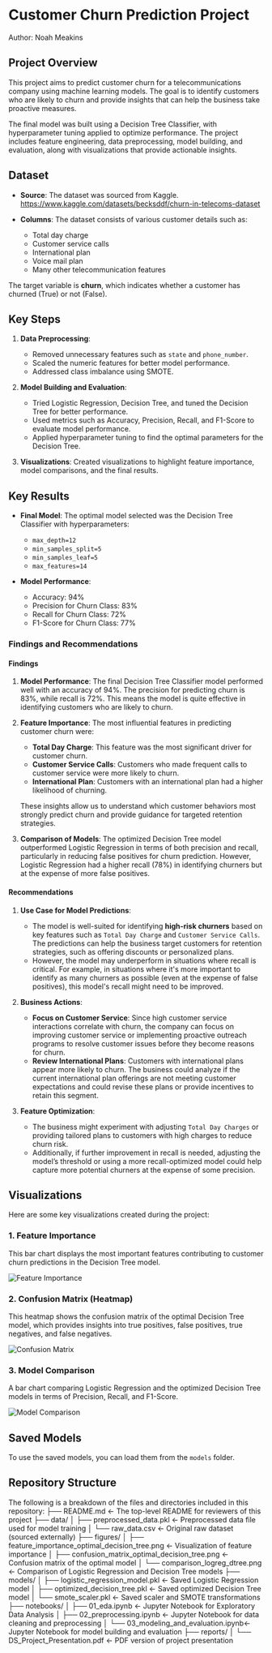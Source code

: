 # Customer Churn Prediction Project

Author: Noah Meakins

## Project Overview

This project aims to predict customer churn for a telecommunications company using machine learning models. The goal is to identify customers who are likely to churn and provide insights that can help the business take proactive measures.

The final model was built using a Decision Tree Classifier, with hyperparameter tuning applied to optimize performance. The project includes feature engineering, data preprocessing, model building, and evaluation, along with visualizations that provide actionable insights.

## Dataset

- **Source**: The dataset was sourced from Kaggle. <https://www.kaggle.com/datasets/becksddf/churn-in-telecoms-dataset>

- **Columns**: The dataset consists of various customer details such as:
  - Total day charge
  - Customer service calls
  - International plan
  - Voice mail plan
  - Many other telecommunication features

The target variable is **churn**, which indicates whether a customer has churned (True) or not (False).

## Key Steps

1. **Data Preprocessing**:
   - Removed unnecessary features such as `state` and `phone_number`.
   - Scaled the numeric features for better model performance.
   - Addressed class imbalance using SMOTE.

2. **Model Building and Evaluation**:
   - Tried Logistic Regression, Decision Tree, and tuned the Decision Tree for better performance.
   - Used metrics such as Accuracy, Precision, Recall, and F1-Score to evaluate model performance.
   - Applied hyperparameter tuning to find the optimal parameters for the Decision Tree.

3. **Visualizations**: Created visualizations to highlight feature importance, model comparisons, and the final results.

## Key Results

- **Final Model**: The optimal model selected was the Decision Tree Classifier with hyperparameters:
  - `max_depth=12`
  - `min_samples_split=5`
  - `min_samples_leaf=5`
  - `max_features=14`
  
- **Model Performance**:
  - Accuracy: 94%
  - Precision for Churn Class: 83%
  - Recall for Churn Class: 72%
  - F1-Score for Churn Class: 77%

### Findings and Recommendations

#### Findings

1. **Model Performance**: The final Decision Tree Classifier model performed well with an accuracy of 94%. The precision for predicting churn is 83%, while recall is 72%. This means the model is quite effective in identifying customers who are likely to churn.

2. **Feature Importance**: The most influential features in predicting customer churn were:
   - **Total Day Charge**: This feature was the most significant driver for customer churn.
   - **Customer Service Calls**: Customers who made frequent calls to customer service were more likely to churn.
   - **International Plan**: Customers with an international plan had a higher likelihood of churning.

   These insights allow us to understand which customer behaviors most strongly predict churn and provide guidance for targeted retention strategies.

3. **Comparison of Models**: The optimized Decision Tree model outperformed Logistic Regression in terms of both precision and recall, particularly in reducing false positives for churn prediction. However, Logistic Regression had a higher recall (78%) in identifying churners but at the expense of more false positives.

#### Recommendations

1. **Use Case for Model Predictions**:
   - The model is well-suited for identifying **high-risk churners** based on key features such as `Total Day Charge` and `Customer Service Calls`. The predictions can help the business target customers for retention strategies, such as offering discounts or personalized plans.
   - However, the model may underperform in situations where recall is critical. For example, in situations where it's more important to identify as many churners as possible (even at the expense of false positives), this model's recall might need to be improved.

2. **Business Actions**:
   - **Focus on Customer Service**: Since high customer service interactions correlate with churn, the company can focus on improving customer service or implementing proactive outreach programs to resolve customer issues before they become reasons for churn.
   - **Review International Plans**: Customers with international plans appear more likely to churn. The business could analyze if the current international plan offerings are not meeting customer expectations and could revise these plans or provide incentives to retain this segment.

3. **Feature Optimization**:
   - The business might experiment with adjusting `Total Day Charges` or providing tailored plans to customers with high charges to reduce churn risk.
   - Additionally, if further improvement in recall is needed, adjusting the model’s threshold or using a more recall-optimized model could help capture more potential churners at the expense of some precision.

## Visualizations

Here are some key visualizations created during the project:

### 1. Feature Importance

This bar chart displays the most important features contributing to customer churn predictions in the Decision Tree model.

![Feature Importance](figures/feature_importance_optimal_decision_tree.png)

### 2. Confusion Matrix (Heatmap)

This heatmap shows the confusion matrix of the optimal Decision Tree model, which provides insights into true positives, false positives, true negatives, and false negatives.

![Confusion Matrix](figures/confusion_matrix_optimal_decision_tree.png)

### 3. Model Comparison

A bar chart comparing Logistic Regression and the optimized Decision Tree models in terms of Precision, Recall, and F1-Score.

![Model Comparison](figures/comparison_logreg_dtree.png)

## Saved Models

To use the saved models, you can load them from the `models` folder.

## Repository Structure

The following is a breakdown of the files and directories included in this repository:
├── README.md                <- The top-level README for reviewers of this project
├── data/
│   ├── preprocessed_data.pkl <- Preprocessed data file used for model training
│   └── raw_data.csv          <- Original raw dataset (sourced externally)
├── figures/
│   ├── feature_importance_optimal_decision_tree.png <- Visualization of feature importance
│   ├── confusion_matrix_optimal_decision_tree.png   <- Confusion matrix of the optimal model
│   └── comparison_logreg_dtree.png                  <- Comparison of Logistic Regression and Decision Tree models
├── models/
│   ├── logistic_regression_model.pkl    <- Saved Logistic Regression model
│   ├── optimized_decision_tree.pkl      <- Saved optimized Decision Tree model
│   └── smote_scaler.pkl                 <- Saved scaler and SMOTE transformations
├── notebooks/
│   ├── 01_eda.ipynb                    <- Jupyter Notebook for Exploratory Data Analysis
│   ├── 02_preprocessing.ipynb          <- Jupyter Notebook for data cleaning and preprocessing
│   └── 03_modeling_and_evaluation.ipynb<- Jupyter Notebook for model building and evaluation
├── reports/
│   └── DS_Project_Presentation.pdf     <- PDF version of project presentation
